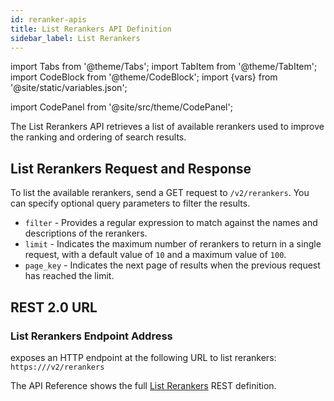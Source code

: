 ```yaml
---
id: reranker-apis
title: List Rerankers API Definition
sidebar_label: List Rerankers
---
```


import Tabs from '@theme/Tabs';
import TabItem from '@theme/TabItem';
import CodeBlock from '@theme/CodeBlock';
import {vars} from '@site/static/variables.json';

import CodePanel from '@site/src/theme/CodePanel';


The List Rerankers API retrieves a list of available rerankers used to improve
the ranking and ordering of search results.

## List Rerankers Request and Response

To list the available rerankers, send a GET request to `/v2/rerankers`. You can
specify optional query parameters to filter the results.

- `filter` - Provides a regular expression to match against the names and
  descriptions of the rerankers.
- `limit` - Indicates the maximum number of rerankers to return in a single
  request, with a default value of `10` and a maximum value of `100`.
- `page_key` - Indicates the next page of results when the previous request
  has reached the limit.

## REST 2.0 URL

### List Rerankers Endpoint Address

<Config v="names.product"/> exposes an HTTP endpoint at the following URL
to list rerankers:
<code>https://<Config v="domains.rest.indexing"/>/v2/rerankers</code>

The API Reference shows the full [List Rerankers](/docs/rest-api/list-rerankers) REST definition.
